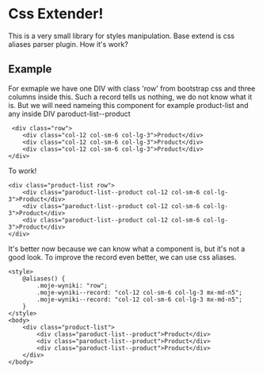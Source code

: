 # Css Extender!

This is a very small library for styles manipulation. Base extend is css aliases parser plugin.
How it's work?

## Example
For exmaple we have  one DIV with class 'row' from bootstrap css and three columns inside this. 
Such a record tells us nothing, we do not know what it is.
But we will need nameing this component for example product-list and any inside DIV paroduct-list--product

     <div class="row">
        <div class="col-12 col-sm-6 col-lg-3">Product</div>
        <div class="col-12 col-sm-6 col-lg-3">Product</div>
        <div class="col-12 col-sm-6 col-lg-3">Product</div>
    </div>
    
To work!

    <div class="product-list row">
        <div class="paroduct-list--product col-12 col-sm-6 col-lg-3">Product</div>
        <div class="paroduct-list--product col-12 col-sm-6 col-lg-3">Product</div>
        <div class="paroduct-list--product col-12 col-sm-6 col-lg-3">Product</div>
    </div>
    
It's better now because we can know what a component is, but it's not a good look.
To improve the record even better, we can use css aliases.

    <style>
        @aliases() {
            .moje-wyniki: "row";
            .moje-wyniki--record: "col-12 col-sm-6 col-lg-3 mx-md-n5";
            .moje-wyniki--record: "col-12 col-sm-6 col-lg-3 mx-md-n5";
        }
    </style>
    <body>
	    <div class="product-list">
	        <div class="paroduct-list--product">Product</div>
	        <div class="paroduct-list--product">Product</div>
	        <div class="paroduct-list--product">Product</div>
	    </div>
    </body>
